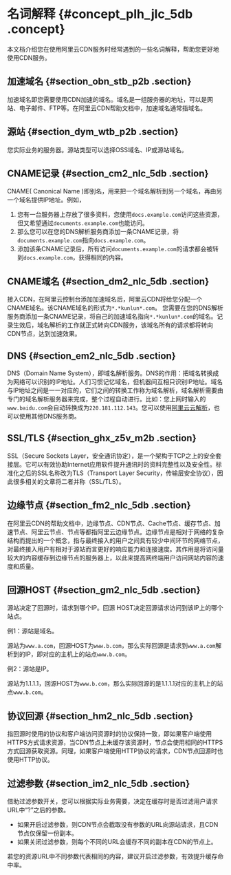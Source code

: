 # 名词解释 {#concept_plh_jlc_5db .concept}

本文档介绍您在使用阿里云CDN服务时经常遇到的一些名词解释，帮助您更好地使用CDN服务。

## 加速域名 {#section_obn_stb_p2b .section}

加速域名即您需要使用CDN加速的域名。域名是一组服务器的地址，可以是网站、电子邮件、FTP等。在阿里云CDN帮助文档中，加速域名通常指域名。

## 源站 {#section_dym_wtb_p2b .section}

您实际业务的服务器。源站类型可以选择OSS域名、IP或源站域名。

## CNAME记录 {#section_cm2_nlc_5db .section}

CNAME\( Canonical Name \)即别名，用来把一个域名解析到另一个域名，再由另一个域名提供IP地址。例如，

1.  您有一台服务器上存放了很多资料，您使用`docs.example.com`访问这些资源，但又希望通过`documents.example.com`也能访问。
2.  那么您可以在您的DNS解析服务商添加一条CNAME记录，将`documents.example.com`指向`docs.example.com`。
3.  添加该条CNAME记录后，所有访问`documents.example.com`的请求都会被转到`docs.example.com`，获得相同的内容。

## CNAME域名 {#section_dm2_nlc_5db .section}

接入CDN，在阿里云控制台添加加速域名后，阿里云CDN将给您分配一个CNAME域名。该CNAME域名的形式为`*.*kunlun*.com`。 您需要在您的DNS解析服务商添加一条CNAME记录，将自己的加速域名指向`*.*kunlun*.com`的域名。记录生效后，域名解析的工作就正式转向CDN服务，该域名所有的请求都将转向CDN节点，达到加速效果。

## DNS {#section_em2_nlc_5db .section}

DNS（Domain Name System），即域名解析服务。DNS的作用：把域名转换成为网络可以识别的IP地址。人们习惯记忆域名，但机器间互相只识别IP地址。域名与IP地址之间是一一对应的，它们之间的转换工作称为域名解析，域名解析需要由专门的域名解析服务器来完成，整个过程自动进行。比如：您上网时输入的`www.baidu.com`会自动转换成为`220.181.112.143`。您可以使用[阿里云云解析](https://help.aliyun.com/product/29697.html)，也可以使用其他DNS服务商。

## SSL/TLS {#section_ghx_z5v_m2b .section}

SSL（Secure Sockets Layer，安全通讯协定），是一个架构于TCP之上的安全套接层。它可以有效协助Internet应用软件提升通讯时的资料完整性以及安全性。标准化之后的SSL名称改为TLS（Transport Layer Security，传输层安全协议），因此很多相关的文章将二者并称（SSL/TLS）。

## 边缘节点 {#section_fm2_nlc_5db .section}

在阿里云CDN的帮助文档中，边缘节点、CDN节点、Cache节点、缓存节点、加速节点、阿里云节点、节点等都指阿里云边缘节点。边缘节点是相对于网络的复杂结构而提出的一个概念，指与最终接入的用户之间具有较少中间环节的网络节点，对最终接入用户有相对于源站而言更好的响应能力和连接速度。其作用是将访问量较大的内容缓存到边缘节点的服务器上，以此来提高网终端用户访问网站内容的速度和质量。

## 回源HOST {#section_gm2_nlc_5db .section}

源站决定了回源时，请求到哪个IP。回源 HOST决定回源请求访问到该IP上的哪个站点。

例1：源站是域名。

源站为`www.a.com`，回源HOST为`www.b.com`，那么实际回源是请求到`www.a.com`解析到的IP，即对应的主机上的站点`www.b.com`。

例2：源站是IP。

源站为1.1.1.1，回源HOST为`www.b.com`，那么实际回源的是1.1.1.1对应的主机上的站点`www.b.com`。

## 协议回源 {#section_hm2_nlc_5db .section}

指回源时使用的协议和客户端访问资源时的协议保持一致，即如果客户端使用HTTPS方式请求资源，当CDN节点上未缓存该资源时，节点会使用相同的HTTPS方式回源获取资源。同理，如果客户端使用HTTP协议的请求，CDN节点回源时也使用HTTP协议。

## 过滤参数 {#section_im2_nlc_5db .section}

借助过滤参数开关，您可以根据实际业务需要，决定在缓存时是否过滤用户请求URL中“?”之后的参数。

-   如果开启过滤参数，则CDN节点会截取没有参数的URL向源站请求，且CDN节点仅保留一份副本。
-   如果关闭过滤参数，则每个不同的URL会缓存不同的副本在CDN的节点上。

若您的资源URL中不同参数代表相同的内容，建议开启过滤参数，有效提升缓存命中率。

